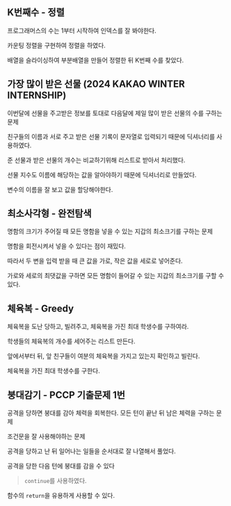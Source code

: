 ## K번째수 - 정렬
프로그래머스의 수는 1부터 시작하여 인덱스를 잘 봐야한다.

카운팅 정렬을 구현하여 정렬을 하였다.

배열을 슬라이싱하여 부분배열을 만들어 정렬한 뒤 K번째 수를 찾았다.


## 가장 많이 받은 선물 (2024 KAKAO WINTER INTERNSHIP)
이번달에 선물을 주고받은 정보를 토대로 다음달에 제일 많이 받은 선물의 수를 구하는 문제

친구들의 이름과 서로 주고 받은 선물 기록이 문자열로 입력되기 때문에 딕셔너리를 사용하였다.

준 선물과 받은 선물의 개수는 비교하기위해 리스트로 받아서 처리했다.

선물 지수도 이름에 해당하는 값을 알아야하기 때문에 딕셔너리로 만들었다.

변수의 이름을 잘 보고 값을 할당해야한다.


## 최소사각형 - 완전탐색
명함의 크기가 주어질 때 모든 명함을 넣을 수 있는 지갑의 최소크기를 구하는 문제

명함을 회전시켜서 넣을 수 있다는 점이 재밌다.

따라서 두 변을 입력 받을 때 큰 값을 가로, 작은 값을 세로로 넣어준다.

가로와 세로의 최댓값을 구하면 모든 명함이 들어갈 수 있는 지갑의 최소크기를 구할 수 있다.


## 체육복 - Greedy
체육복을 도난 당하고, 빌려주고, 체육복을 가진 최대 학생수를 구하여라.

학생들의 체육복의 개수를 세어주는 리스트 만든다.

앞에서부터 뒤, 앞 친구들이 여분의 체육복을 가지고 있는지 확인하고 빌린다.

체육복을 가진 최대 학생수를 구한다.


## 붕대감기 - PCCP 기출문제 1번
공격을 당하면 붕대를 감아 체력을 회복한다. 모든 턴이 끝난 뒤 남은 체력을 구하는 문제

조건문을 잘 사용해야하는 문제

공격을 당하고 난 뒤 일어나는 일들을 순서대로 잘 나열해서 풀었다.

공격을 당한 다음 턴에 붕대를 감을 수 있다
> `continue`를 사용하였다.

함수의 `return`을 유용하게 사용할 수 있다.